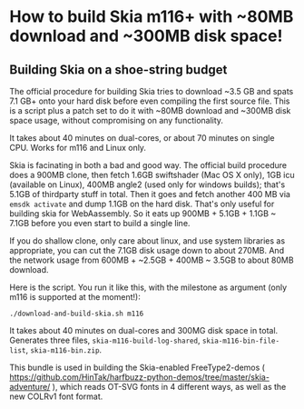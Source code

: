 # How to build Skia m116+ with ~80MB download and ~300MB disk space!

## Building Skia on a shoe-string budget

The official procedure for building Skia tries to download ~3.5 GB and spats 7.1 GB+ onto your
hard disk before even compiling the first source file. This is a script plus a patch set to
do it with ~80MB download and ~300MB disk space usage, without compromising on any functionality.

It takes about 40 minutes on dual-cores, or about 70 minutes on single CPU. Works for m116 and Linux
only.

Skia is facinating in both a bad and good way. The official build procedure does a 900MB clone,
then fetch 1.6GB swiftshader (Mac OS X only), 1GB icu (available on Linux), 400MB angle2
(used only for windows builds); that's 5.1GB of thirdparty stuff in total. Then it goes and
fetch another 400 MB via `emsdk activate` and dump 1.1GB on the hard disk. That's only useful for
building skia for WebAassembly. So it eats up 900MB + 5.1GB + 1.1GB ~ 7.1GB before
you even start to build a single line.

If you do shallow clone, only care about linux, and use system libraries as appropriate, you
can cut the 7.1GB disk usage down to about 270MB. And the network usage from
600MB + ~2.5GB + 400MB ~ 3.5GB to about 80MB download.

Here is the script. You run it like this, with the milestone as argument (only m116 is supported at
the moment!):

```
./download-and-build-skia.sh m116
```

It takes about 40 minutes on dual-cores and 300MG disk space in total. Generates three files,
`skia-m116-build-log-shared`, `skia-m116-bin-file-list`, `skia-m116-bin.zip`.

This bundle is used in building the Skia-enabled FreeType2-demos
( https://github.com/HinTak/harfbuzz-python-demos/tree/master/skia-adventure/ ), which
reads OT-SVG fonts in 4 different ways, as well as the new COLRv1 font format.
